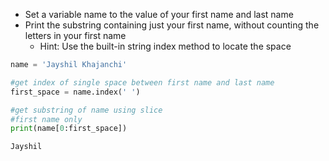 - Set a variable name to the value of your first name and last name
- Print the substring containing just your first name, without counting the letters in your first name
    - Hint: Use the built-in string index method to locate the space


```python
name = 'Jayshil Khajanchi'

#get index of single space between first name and last name
first_space = name.index(' ')

#get substring of name using slice
#first name only
print(name[0:first_space])
```

    Jayshil
    
